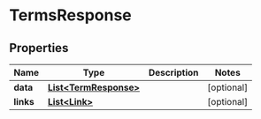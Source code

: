 # TermsResponse

## Properties
Name | Type | Description | Notes
------------ | ------------- | ------------- | -------------
**data** | [**List&lt;TermResponse&gt;**](TermResponse.md) |  |  [optional]
**links** | [**List&lt;Link&gt;**](Link.md) |  |  [optional]
